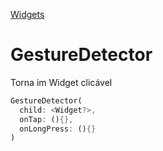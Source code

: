[Widgets](https://github.com/leofds/flutter-class/blob/master/flutter/widgets.md)

# GestureDetector

Torna im Widget clicável

```dart
GestureDetector(
  child: <Widget?>,
  onTap: (){},
  onLongPress: (){}
)
```

